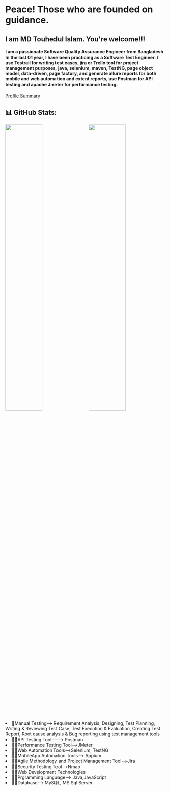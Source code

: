 # Peace! Those who are founded on guidance. 
<h2 align="start">I am MD Touhedul Islam. You're welcome!!!</h2>

<h4 align="start">I am a passionate Software Quality Assurance Engineer from Bangladesh. In the last 01 year, I have been practicing as a Software Test Engineer. I use Testrail for writing test cases, jira or Trello tool for project management purposes, java, selenium, maven, TestNG, page object model, data-driven, page factory, and generate allure reports for both mobile and web automation and extent reports, use Postman for API testing and apache Jmeter for performance testing. 

</h4>

[Profile Summary](https://profile-summary-for-github.com/user/touhid1)

## 📊 GitHub Stats:
<img  src="https://github-readme-stats.vercel.app/api?username=touhid1&count_private=true&show_icons=true&hide_border=true&theme=react" width="48%" align="right" >
<img  src="https://github-readme-streak-stats.herokuapp.com/?user=touhid1&theme=react" width="48%" >
<br>




<li>
📝Manual Testing--> Requirement Analysis, Designing, Test Planning, Writing & Reviewing Test Case, Test Execution & Evaluation, Creating Test Report, Root cause analysis & Bug reporting using test management tools</li>
<li>👩‍💻API Testing Tool---> Postman</li>
<li>👩‍💻Performance Testing Tool-->JMeter</li>
<li>👩‍💻Web Automation Tools-->Selenium, TestNG</li>
<li>👩‍💻MobileApp Automation Tools--> Appium</li>
<li>👩‍💻Agile Methodology and Project Management Tool-->Jira</li>
<li>👩‍💻Security Testing Tool-->Nmap</li>
<li>👩‍💻Web Development Technologies</li>
<li>👩‍💻Prgramming Language--> Java,JavaScript</li>
<li>👩‍💻Database--> MySQL, MS Sql Server
</li>


